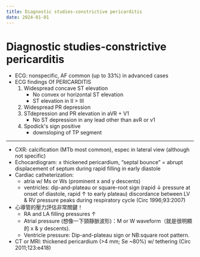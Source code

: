```yaml
---
title: Diagnostic studies-constrictive pericarditis
date: 2024-01-01
---
```


# Diagnostic studies-constrictive pericarditis

- ECG: nonspecific, AF common (up to 33%) in advanced cases
- ECG findings Of PERICARDITIS
  1. Widespread concave ST elevation
     - No convex or horizontal ST elevation
     - ST elevation in II > III
  2. Widespread PR depression
  3. STdepression and PR elevation in aVR + V1
     - No ST depression in any lead other than avR or v1
  4. Spodick's sign positive
     - downsloping of TP segment

---

- CXR: calcification (MTb most common), espec in lateral view (although not specific)
- Echocardiogram: ± thickened pericardium, “septal bounce” = abrupt displacement of septum during rapid filling in early diastole
- Cardiac catheterization:
  - atria w/ Ms or Ws (prominent x and y descents)
  - ventricles: dip-and-plateau or square-root sign (rapid ↓ pressure at onset of diastole, rapid ↑ to early plateau)
    discordance between LV & RV pressure peaks during respiratory cycle (Circ 1996;93:2007)
- 心導管的壓力評估非常關鍵！
  - RA and LA filling pressures ↑
  - Atrial pressure (想像一下頸靜脈波形)：M or W waveform（就是很明顯 的 x & y descents).
  - Ventricle pressure: Dip-and-plateau sign or NB:square root pattern.
- CT or MRI: thickened pericardium (>4 mm; Se ~80%) w/ tethering (Circ 2011;123:e418)
